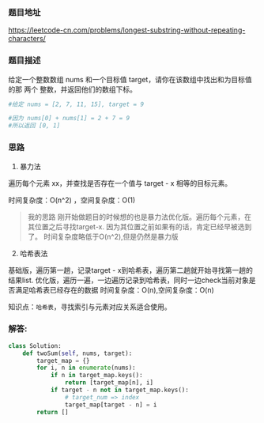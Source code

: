 ### 题目地址
https://leetcode-cn.com/problems/longest-substring-without-repeating-characters/

### 题目描述
给定一个整数数组 nums 和一个目标值 target，请你在该数组中找出和为目标值的那 两个 整数，并返回他们的数组下标。
```python
#给定 nums = [2, 7, 11, 15], target = 9

#因为 nums[0] + nums[1] = 2 + 7 = 9
#所以返回 [0, 1]
```

### 思路
1. 暴力法

遍历每个元素 xx，并查找是否存在一个值与 target - x 相等的目标元素。

时间复杂度：O(n^2) ，空间复杂度：O(1)

> 我的思路
刚开始做题目的时候想的也是暴力法优化版。遍历每个元素，在其位置之后寻找target-x. 因为其位置之前如果有的话，肯定已经早被选到了。
时间复杂度略低于O(n^2),但是仍然是暴力版

2. 哈希表法

基础版，遍历第一趟，记录target - x到哈希表，遍历第二趟就开始寻找第一趟的结果list.
优化版，遍历一遍，一边遍历记录到哈希表，同时一边check当前对象是否满足哈希表已经存在的数据
时间复杂度：O(n),空间复杂度：O(n)


知识点：`哈希表`，寻找索引与元素对应关系适合使用。

### 解答:
```python
class Solution:
    def twoSum(self, nums, target):
        target_map = {}
        for i, n in enumerate(nums):
            if n in target_map.keys():
                return [target_map[n], i]
            if target - n not in target_map.keys():
                # target_num => index
                target_map[target - n] = i
        return []
```